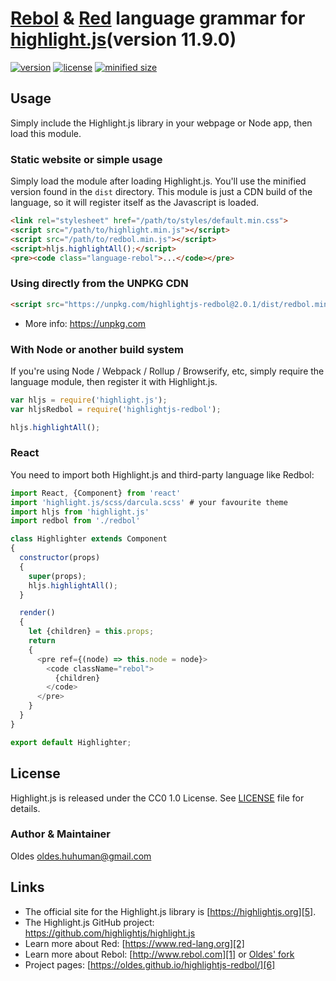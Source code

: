 # [Rebol][1] & [Red][2] language grammar for [highlight.js][5](version 11.9.0)

[![version](https://badgen.net/npm/v/highlightjs-redbol?v2.0.1)](https://www.npmjs.com/package/highlightjs-redbol)
[![license](https://badgen.net/badge/license/CC0%201.0/blue)](https://github.com/Oldes/highlightjs-redbol/blob/master/LICENSE)
[![minified size](https://badgen.net/bundlephobia/min/highlightjs-redbol?v2.0.1)](https://unpkg.com/highlightjs-redbol/dist/redbol.min.js)

## Usage

Simply include the Highlight.js library in your webpage or Node app, then load this module.

### Static website or simple usage

Simply load the module after loading Highlight.js. You'll use the minified version found in the `dist` directory. This module is just a CDN build of the language, so it will register itself as the Javascript is loaded.

```html
<link rel="stylesheet" href="/path/to/styles/default.min.css">
<script src="/path/to/highlight.min.js"></script>
<script src="/path/to/redbol.min.js"></script>
<script>hljs.highlightAll();</script>
<pre><code class="language-rebol">...</code></pre>
```

### Using directly from the UNPKG CDN

```html
<script src="https://unpkg.com/highlightjs-redbol@2.0.1/dist/redbol.min.js"></script>
```

- More info: <https://unpkg.com>

### With Node or another build system

If you're using Node / Webpack / Rollup / Browserify, etc, simply require the language module, then register it with Highlight.js.

```javascript
var hljs = require('highlight.js');
var hljsRedbol = require('highlightjs-redbol');

hljs.highlightAll();
```

### React

You need to import both Highlight.js and third-party language like Redbol:

```js
import React, {Component} from 'react'
import 'highlight.js/scss/darcula.scss' # your favourite theme
import hljs from 'highlight.js'
import redbol from './redbol'

class Highlighter extends Component
{
  constructor(props)
  {
    super(props);
    hljs.highlightAll();
  }

  render()
  {
    let {children} = this.props;
    return
    {
      <pre ref={(node) => this.node = node}>
        <code className="rebol">
          {children}
        </code>
      </pre>
    }
  }
}

export default Highlighter;
```

## License

Highlight.js is released under the CC0 1.0 License. See [LICENSE][4] file
for details.

### Author & Maintainer

Oldes <oldes.huhuman@gmail.com>

## Links

- The official site for the Highlight.js library is [https://highlightjs.org][5].
- The Highlight.js GitHub project: <https://github.com/highlightjs/highlight.js>
- Learn more about Red: [https://www.red-lang.org][2]
- Learn more about Rebol: [http://www.rebol.com][1] or [Oldes' fork][3]
- Project pages: [https://oldes.github.io/highlightjs-redbol/][6]

[1]: http://www.rebol.com
[2]: https://www.red-lang.org
[3]: https://oldes.github.io/Rebol3
[4]: https://github.com/oldes/highlightjs-redbol/blob/master/LICENSE
[5]: https://highlightjs.org
[6]: https://oldes.github.io/highlightjs-redbol/
